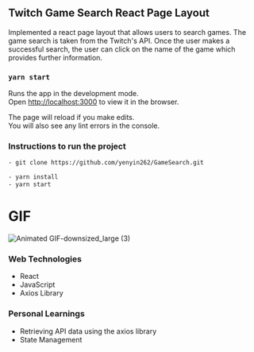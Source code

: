 ## Twitch Game Search React Page Layout

Implemented a react page layout that allows users to search games. The game search is taken from the Twitch's API. Once the user makes a successful search, the user can click on the name of the game which provides further information. 

### `yarn start`

Runs the app in the development mode.<br />
Open [http://localhost:3000](http://localhost:3000) to view it in the browser.

The page will reload if you make edits.<br />
You will also see any lint errors in the console.

### Instructions to run the project
```bash
- git clone https://github.com/yenyin262/GameSearch.git

- yarn install 
- yarn start 
```


# GIF

![Animated GIF-downsized_large (3)](https://user-images.githubusercontent.com/43800526/69378680-b9feca80-0c63-11ea-8ac4-12f775dec131.gif)


### Web Technologies

- React 
- JavaScript
- Axios Library


### Personal Learnings

- Retrieving API data using the axios library
- State Management 




